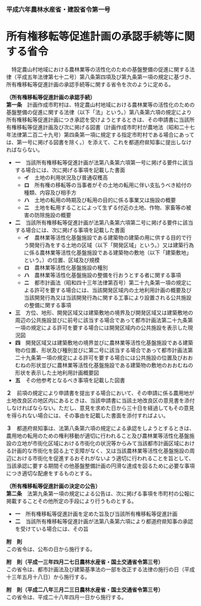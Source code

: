 ### 平成六年農林水産省・建設省令第一号  
# 所有権移転等促進計画の承認手続等に関する省令  
　特定農山村地域における農林業等の活性化のための基盤整備の促進に関する法律（平成五年法律第七十二号）第八条第四項及び第九条第一項の規定に基づき、所有権移転等促進計画の承認手続等に関する省令を次のように定める。  
  
**（所有権移転等促進計画の承認手続）**  
**第一条**　計画作成市町村は、特定農山村地域における農林業等の活性化のための基盤整備の促進に関する法律（以下「法」という。）第八条第六項の規定により所有権移転等促進計画につき承認を受けようとするときは、その申請書に当該所有権移転等促進計画及び次に掲げる図書（計画作成市町村が農地法（昭和二十七年法律第二百二十九号）第四条第一項に規定する指定市町村である場合にあっては、第一号に掲げる図書を除く。）を添えて、これを都道府県知事に提出しなければならない。  
* **一**　当該所有権移転等促進計画が法第八条第六項第一号に掲げる要件に該当する場合には、次に掲げる事項を記載した書面  
	* **イ**　土地の利用状況及び普通収穫高  
	* **ロ**　所有権の移転等の当事者がその土地の転用に伴い支払うべき給付の種類、内容及び相手方  
	* **ハ**　土地の転用の時期及び転用の目的に係る事業又は施設の概要  
	* **ニ**　土地を転用することによって生ずる付近の土地、作物、家畜等の被害の防除施設の概要  
* **二**　当該所有権移転等促進計画が法第八条第六項第二号に掲げる要件に該当する場合には、次に掲げる事項を記載した書面  
	* **イ**　農林業等活性化基盤施設である建築物の建築の用に供する目的で行う開発行為をする土地の区域（以下「開発区域」という。）又は建築行為に係る農林業等活性化基盤施設である建築物の敷地（以下「建築敷地」という。）の位置、区域及び規模  
	* **ロ**　農林業等活性化基盤施設の種別  
	* **ハ**　農林業等活性化基盤施設の整備を行おうとする者に関する事項  
	* **ニ**　都市計画法（昭和四十三年法律第百号）第二十九条第一項の規定による許可を要する場合には、当該開発区域内の土地利用計画の概要及び当該開発行為又は当該開発行為に関する工事により設置される公共施設の整備に関する事項  
* **三**　方位、地形、開発区域又は建築敷地の境界及び開発区域又は建築敷地の周辺の公共施設並びに前号に該当する場合であって都市計画法第二十九条第一項の規定による許可を要する場合には開発区域内の公共施設を表示した現況図  
* **四**　開発区域又は建築敷地の境界並びに農林業等活性化基盤施設である建築物の位置、形状及び種別並びに第二号に該当する場合であって都市計画法第二十九条第一項の規定による許可を要する場合には公共施設の位置及びおおむねの形状並びに農林業等活性化基盤施設である建築物の敷地のおおむねの形状を表示した土地利用計画概要図  
* **五**　その他参考となるべき事項を記載した図書  
  
**２**　前項の規定により申請書を提出する場合において、その申請に係る農用地が土地改良区の地区内にあるときは、当該申請書に当該土地改良区の意見書を添付しなければならない。ただし、意見を求めた日から三十日を経過してもその意見を得られない場合には、その事由を記載した書面を添付すればよい。  
  
**３**　都道府県知事は、法第八条第六項の規定による承認をしようとするときは、農用地の転用のための権利移動が適切に行われること及び農林業等活性化基盤施設の立地が市街化区域における市街化の状況等からみて当該都市計画区域における計画的な市街化を図る上で支障がなく、又は当該農林業等活性化基盤施設の周辺における市街化を促進するおそれがないよう適切に行われることを旨として、当該承認に要する期間その他基盤整備計画の円滑な達成を図るために必要な事項につき適切な配慮をするものとする。  
  
**（所有権移転等促進計画の決定の公告）**  
**第二条**　法第九条第一項の規定による公告は、次に掲げる事項を市町村の公報に掲載することその他所定の手段により行うものとする。  
* **一**　所有権移転等促進計画を定めた旨及び当該所有権移転等促進計画  
* **二**　当該所有権移転等促進計画が法第八条第六項により都道府県知事の承認を受けている場合には、その旨  
  
**附　則**  
この省令は、公布の日から施行する。  
  
**附　則（平成一三年四月二七日農林水産省・国土交通省令第三号）**  
この省令は、都市計画法及び建築基準法の一部を改正する法律の施行の日（平成十三年五月十八日）から施行する。  
  
**附　則（平成二八年三月二三日農林水産省・国土交通省令第三号）**  
この省令は、平成二十八年四月一日から施行する。  
  
